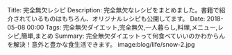 Title: 完全無欠レシピ
Description: 完全無欠なレシピをまとめました。書籍で紹介されているものはもちろん、オリジナルレシピも公開してます。
Date: 2018-05-08 00:00
Tags: 完全無欠ダイエット,完全無欠,一人暮らし,料理,メニュー,レシピ,簡単,まとめ
Summary: 完全無欠ダイエットって何食べていいのかわからんを解決！意外と豊かな食生活できます。
image:blog/life/snow-2.jpg
